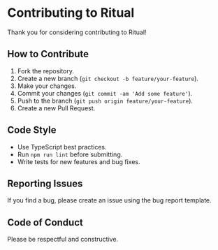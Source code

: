 # Contributing to Ritual

Thank you for considering contributing to Ritual!

## How to Contribute

1. Fork the repository.
2. Create a new branch (`git checkout -b feature/your-feature`).
3. Make your changes.
4. Commit your changes (`git commit -am 'Add some feature'`).
5. Push to the branch (`git push origin feature/your-feature`).
6. Create a new Pull Request.

## Code Style

- Use TypeScript best practices.
- Run `npm run lint` before submitting.
- Write tests for new features and bug fixes.

## Reporting Issues

If you find a bug, please create an issue using the bug report template.

## Code of Conduct

Please be respectful and constructive.